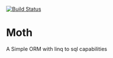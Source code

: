 [![Build Status](http://192.241.167.20:8081/buildStatus/icon?job=MothBuild)](http://192.241.167.20:8081/view/All/job/MothBuild/)
# Moth
A Simple ORM with linq to sql capabilities
